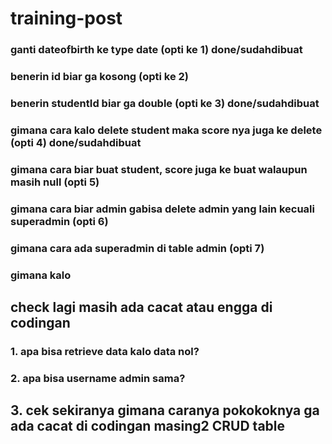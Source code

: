 # training-post

### ganti dateofbirth ke type date (opti ke 1) done/sudahdibuat
### benerin id biar ga kosong (opti ke 2)
### benerin studentId biar ga double (opti ke 3) done/sudahdibuat
### gimana cara kalo delete student maka score nya juga ke delete (opti 4) done/sudahdibuat
### gimana cara biar buat student, score juga ke buat walaupun masih null (opti 5)
### gimana cara biar admin gabisa delete admin yang lain kecuali superadmin (opti 6)
### gimana cara ada superadmin di table admin (opti 7)
### gimana kalo 

## check lagi masih ada cacat atau engga di codingan
### 1. apa bisa retrieve data kalo data nol?
### 2. apa bisa username admin sama?
## 3. cek sekiranya gimana caranya pokokoknya ga ada cacat di codingan masing2 CRUD table
